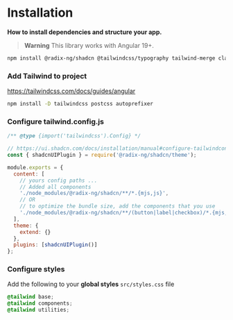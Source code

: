 # Installation

**How to install dependencies and structure your app.**

> **Warning**
> This library works with Angular 19+.

```bash
npm install @radix-ng/shadcn @tailwindcss/typography tailwind-merge class-variance-authority clsx
```

### Add Tailwind to project

https://tailwindcss.com/docs/guides/angular

```bash
npm install -D tailwindcss postcss autoprefixer
```

### Configure tailwind.config.js

```js
/** @type {import('tailwindcss').Config} */

// https://ui.shadcn.com/docs/installation/manual#configure-tailwindconfigjs
const { shadcnUIPlugin } = require('@radix-ng/shadcn/theme');

module.exports = {
  content: [
    // yours config paths ...
    // Added all components
    './node_modules/@radix-ng/shadcn/**/*.{mjs,js}',
    // OR
    // to optimize the bundle size, add the components that you use
    './node_modules/@radix-ng/shadcn/**/(button|label|checkbox)/*.{mjs,js}'
  ],
  theme: {
    extend: {}
  },
  plugins: [shadcnUIPlugin()]
};
```

### Configure styles

Add the following to your **global styles** `src/styles.css` file

```css
@tailwind base;
@tailwind components;
@tailwind utilities;
```
